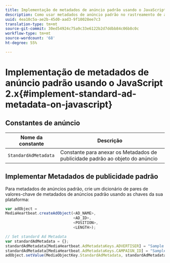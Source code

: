 ```yaml
---
title: Implementação de metadados de anúncio padrão usando o JavaScript 2.x
description: Como usar metadados de anúncio padrão no rastreamento de anúncio em um navegador usando aplicativos JavaScript 2.x.
uuid: 4ea10c5a-ae2b-45d0-aad3-9f10028ee7c3
translation-type: tm+mt
source-git-commit: 30ed54924c75a9c33e6122b2d7ddbb84c06b8c0c
workflow-type: tm+mt
source-wordcount: '68'
ht-degree: 55%

---
```



# Implementação de metadados de anúncio padrão usando o JavaScript 2.x{#implement-standard-ad-metadata-on-javascript}

## Constantes de anúncio

| Nome da constante | Descrição   |
|---|---|
| `StandardAdMetadata` | Constante para anexar os Metadados de publicidade padrão ao objeto do anúncio |

## Implementar Metadados de publicidade padrão

Para metadados de anúncios padrão, crie um dicionário de pares de valores-chave de metadados de anúncios padrão usando as chaves da sua plataforma:

```js
var adObject =  
MediaHeartbeat.createAdObject(<AD_NAME>,  
                              <AD_ID>,  
                              <POSITION>,  
                              <LENGTH>);

// Set standard Ad Metadata
var standardAdMetadata = {};
standardAdMetadata[MediaHeartbeat.AdMetadataKeys.ADVERTISER] = "Sample Advertiser";
standardAdMetadata[MediaHeartbeat.AdMetadataKeys.CAMPAIGN_ID] = "Sample Campaign";
adObject.setValue(MediaObjectKey.StandardAdMetadata, standardAdMetadata);
```
